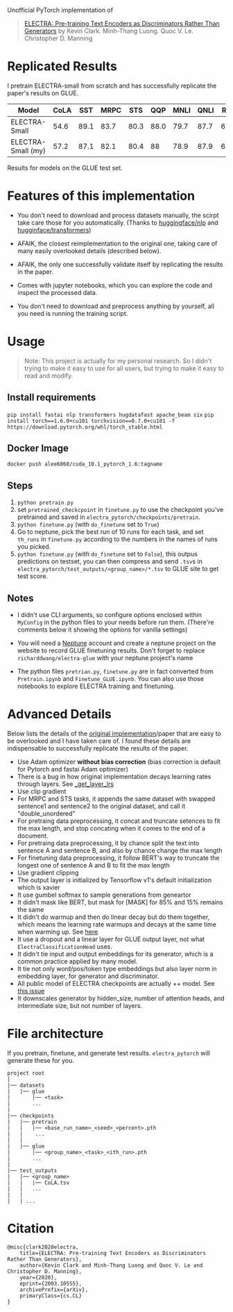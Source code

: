 Unofficial PyTorch implementation of 

> [ELECTRA: Pre-training Text Encoders as Discriminators Rather Than Generators](https://arxiv.org/abs/2003.10555)
> by Kevin Clark. Minh-Thang Luong. Quoc V. Le. Christopher D. Manning

# Replicated Results
I pretrain ELECTRA-small from scratch and has successfully replicate the paper's results on GLUE. 

|Model|CoLA|SST|MRPC|STS|QQP|MNLI|QNLI|RTE|Avg.|
|---|---|---|---|---|---|---|---|---|---|
|ELECTRA-Small|54.6|89.1|83.7|80.3|88.0|79.7|87.7|60.8|78.0|
|ELECTRA-Small (my)|57.2|87.1|82.1|80.4|88|78.9|87.9|63.1|78.08

Results for models on the GLUE test set.

# Features of this implementation

- You don't need to download and process datasets manually, the scirpt take care those for you automatically. (Thanks to [huggingface/nlp](https://github.com/huggingface/nlp) and [hugginface/transformers](https://github.com/huggingface/transformers))

- AFAIK, the closest reimplementation to the original one, taking care of many easily overlooked details (described below). 

- AFAIK, the only one successfully validate itself by replicating the results in the paper.

- Comes with jupyter notebooks, which you can explore the code and inspect the processed data.

- You don't need to download and preprocess anything by yourself, all you need is running the training script.

# Usage
> Note: This project is actually for my personal research. So I didn't trying to make it easy to use for all users, but trying to make it easy to read and modify.

## Install requirements
`pip install fastai nlp transformers hugdatafast apache_beam six`
`pip install torch==1.6.0+cu101 torchvision==0.7.0+cu101 -f https://download.pytorch.org/whl/torch_stable.html`

## Docker Image
`docker push alee6868/cuda_10.1_pytorch_1.6:tagname`

## Steps
1. `python pretrain.py`
2. set `pretrained_checkcpoint` in `finetune.py` to use the checkpoint you've pretrained and saved in `electra_pytorch/checkpoints/pretrain`. 
3. `python finetune.py` (with `do_finetune` set to `True`)
4. Go to neptune, pick the best run of 10 runs for each task, and set `th_runs` in `finetune.py` according to the numbers in the names of runs you picked.
5. `python finetune.py` (with `do_finetune` set to `False`), this outpus predictions on testset, you can then compress and send `.tsv`s in `electra_pytorch/test_outputs/<group_name>/*.tsv` to GLUE site to get test score.

## Notes
- I didn't use CLI arguments, so configure options enclosed within `MyConfig` in the python files to your needs before run them. (There're comments below it showing the options for vanilla settings)

- You will need a [Neptune](https://neptune.ai) account and create a neptune project on the website to record GLUE finetuning results. Don't forget to replace `richarddwang/electra-glue` with your neptune project's name

- The python files `pretrian.py`, `finetune.py` are in fact converted from `Pretrain.ipynb` and `Finetune_GLUE.ipynb`. You can also use those notebooks to explore ELECTRA training and finetuning.

# Advanced Details
Below lists the details of the [original implementation](https://github.com/google-research/electra)/paper that are easy to be overlooked and I have taken care of. I found these details are indispensable to successfully replicate the results of the paper.
- Use Adam optimizer **without bias correction** (bias correction is default for Pytorch and fastai Adam optimizer)
- There is a bug in how original implementation decays learning rates through layers. See [_get_layer_lrs](https://github.com/google-research/electra/blob/79111328070e491b287c307906701ebc61091eb2/model/optimization.py#L186)
- Use clip gradient
- For MRPC and STS tasks, it appends the same dataset with swapped sentence1 and sentence2 to the original dataset, and call it "double_unordered"
- For pretraing data preprocessing, it concat and truncate setences to fit the max length, and stop concating when it comes to the end of a document.
- For pretraing data preprocessing, it by chance split the text into sentence A and sentence B, and also by chance change the max length
- For finetuning data preprocessing, it follow BERT's way to truncate the longest one of sentence A and B to fit the max length
- Use gradient clipping
- The output layer is initialized by Tensorflow v1's default initialization which is xavier
- It use gumbel softmax to sample generations from geneartor
- It didn't mask like BERT, but mask for [MASK] for 85% and 15% remains the same
- It didn't do warmup and then do linear decay but do them together, which means the learning rate warmups and decays at the same time when warming up. See [here](https://github.com/google-research/electra/blob/79111328070e491b287c307906701ebc61091eb2/model/optimization.py#L36-L43)
- It use a dropout and a linear layer for GLUE output layer, not what `ElectraClassificationHead` uses.
- It didn't tie input and output embeddings for its generator, which is a common practice applied by many model.
- It tie not only word/pos/token type embeddings but also layer norm in embedding layer, for generator and discriminator.
- All public model of ELECTRA checkpoints are actually ++ model. See [this issue](https://github.com/google-research/electra/issues/68)
- It downscales generator by hidden_size, number of attention heads, and intermediate size, but not number of layers.

# File architecture
If you pretrain, finetune, and generate test results. `electra_pytorch` will generate these for you.
```
project root
|
|── datasets
|   |── glue
|       |── <task>
|       ...
|
|── checkpoints
|   |── pretrain
|   |   |── <base_run_name>_<seed>_<percent>.pth
|   |    ...
|   |
|   |── glue
|       |── <group_name>_<task>_<ith_run>.pth
|       ...
|
|── test_outputs
|   |── <group_name>
|   |   |── CoLA.tsv
|   |   ...
|   | 
|   | ...
```

# Citation
```
@misc{clark2020electra,
    title={ELECTRA: Pre-training Text Encoders as Discriminators Rather Than Generators},
    author={Kevin Clark and Minh-Thang Luong and Quoc V. Le and Christopher D. Manning},
    year={2020},
    eprint={2003.10555},
    archivePrefix={arXiv},
    primaryClass={cs.CL}
}
```
